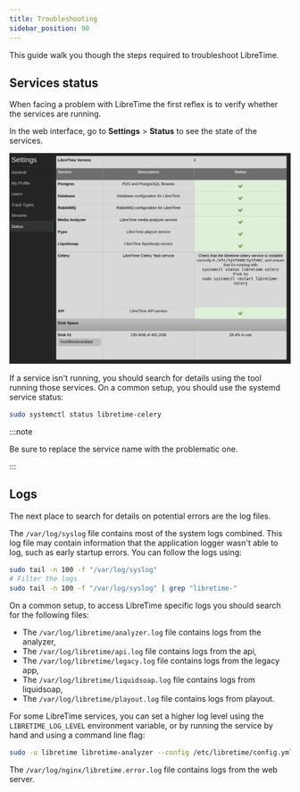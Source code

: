 ```yaml
---
title: Troubleshooting
sidebar_position: 90
---
```


This guide walk you though the steps required to troubleshoot LibreTime.

## Services status

When facing a problem with LibreTime the first reflex is to verify whether the services are running.

In the web interface, go to **Settings** > **Status** to see the state of the services.

![](./troubleshooting-status-page.png)

If a service isn't running, you should search for details using the tool running those services.
On a common setup, you should use the systemd service status:

```bash
sudo systemctl status libretime-celery
```

:::note

Be sure to replace the service name with the problematic one.

:::

## Logs

The next place to search for details on potential errors are the log files.

The `/var/log/syslog` file contains most of the system logs combined. This log file may contain information that the application logger wasn't able to log, such as early startup errors. You can follow the logs using:

```bash
sudo tail -n 100 -f "/var/log/syslog"
# Filter the logs
sudo tail -n 100 -f "/var/log/syslog" | grep "libretime-"
```

On a common setup, to access LibreTime specific logs you should search for the following files:

- The `/var/log/libretime/analyzer.log` file contains logs from the analyzer,
- The `/var/log/libretime/api.log` file contains logs from the api,
- The `/var/log/libretime/legacy.log` file contains logs from the legacy app,
- The `/var/log/libretime/liquidsoap.log` file contains logs from liquidsoap,
- The `/var/log/libretime/playout.log` file contains logs from playout.

For some LibreTime services, you can set a higher log level using the `LIBRETIME_LOG_LEVEL` environment variable, or by running the service by hand and using a command line flag:

```bash
sudo -u libretime libretime-analyzer --config /etc/libretime/config.yml --log-level debug
```

The `/var/log/nginx/libretime.error.log` file contains logs from the web server.
